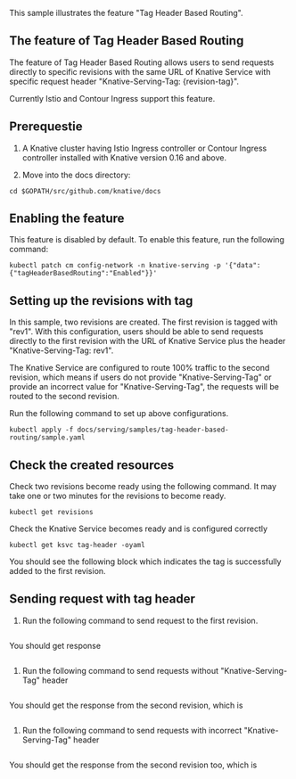 This sample illustrates the feature "Tag Header Based Routing".

## The feature of Tag Header Based Routing

The feature of Tag Header Based Routing allows users to send requests directly to specific revisions with
the same URL of Knative Service with specific request header "Knative-Serving-Tag: {revision-tag}".

Currently Istio and Contour Ingress support this feature.

## Prerequestie

1. A Knative cluster having Istio Ingress controller or Contour Ingress controller installed
with Knative version 0.16 and above.

1. Move into the docs directory:

```shell
cd $GOPATH/src/github.com/knative/docs
```

## Enabling the feature

This feature is disabled by default. To enable this feature, run the following command:

```
kubectl patch cm config-network -n knative-serving -p '{"data":{"tagHeaderBasedRouting":"Enabled"}}'
```

## Setting up the revisions with tag

In this sample, two revisions are created. The first revision is tagged with "rev1".
With this configuration, users should be able to send requests directly to the first revision 
with the URL of Knative Service plus the header "Knative-Serving-Tag: rev1".

The Knative Service are configured to route 100% traffic to the second revision, which means if users do not
provide "Knative-Serving-Tag" or provide an incorrect value for "Knative-Serving-Tag", the requests will be
routed to the second revision.

Run the following command to set up above configurations.

```
kubectl apply -f docs/serving/samples/tag-header-based-routing/sample.yaml
```

## Check the created resources

Check two revisions become ready using the following command. It may take one or two minutes for the revisions
to become ready.

```
kubectl get revisions
```

Check the Knative Service becomes ready and is configured correctly

```
kubectl get ksvc tag-header -oyaml
```

You should see the following block which indicates the tag is successfully added to the first revision.


## Sending request with tag header

1. Run the following command to send request to the first revision.

```
```

You should get response
```
```

1. Run the following command to send requests without "Knative-Serving-Tag" header

```
```

You should get the response from the second revision, which is 
```
```

1. Run the following command to send requests with incorrect "Knative-Serving-Tag" header

```
```

You should get the response from the second revision too, which is 
```
```


